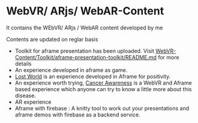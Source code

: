 # WebVR/ ARjs/ WebAR-Content
It contains the WEbVR/ ARjs / WebAR content developed by me 

Contents are updated on reglar basis

- Toolkit for aframe presentation has been uploaded. Visit [WebVR-Content/Toolkit/aframe-presentation-toolkit/README.md]( WebVR-Content/Toolkit/aframe-presentation-toolkit/README.md) for more details
- An experience developed in aframe as game.
- [Lost World](https://github.com/GeekyShiva/WebVR-Content/tree/master/Lost%20World) is an experience developed in Aframe for positivity.
- An experience worth trying, [Cancer Awareness](https://github.com/GeekyShiva/WebVR-Content/tree/master/cancer-awarness) is a WebVR and Aframe based experience which anyone can try to know a little more about this disease.
- AR experience
- Aframe with firebase : A knitty tool to work out your presentations and aframe demos with firebase as a backend service.
